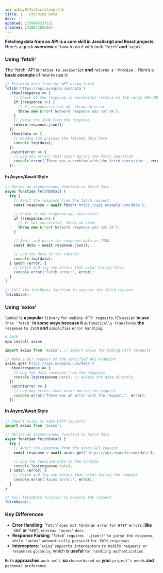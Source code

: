 ```yaml
---
id: qzhmy917oz1xotdtvmplfn5
title: 1 - Fetching Data
desc: ''
updated: 1730045337621
created: 1730043055907
---
```


**Fetching data from an API is a core skill in JavaScript and React projects**. Here’s a quick **overview** of how to do it with both '`fetch`' **and** '`axios`'.

### Using 'fetch'

The 'fetch' API is `native to JavaScript` **and** `returns a 'Promise'`. Here’s a **basic example** of how to use it:

```javascript
// Fetching data from the API using fetch
fetch('https://api.example.com/data')
  .then(response => {
    // Check if the response is successful (status in the range 200-299)
    if (!response.ok) {
      // If response is not ok, throw an error
      throw new Error('Network response was not ok');
    }
    // Parse the JSON from the response
    return response.json();
  })
  .then(data => {
    // Handle and process the fetched data here
    console.log(data);
  })
  .catch(error => {
    // Log any errors that occur during the fetch operation
    console.error('There was a problem with the fetch operation:', error);
  });
```

#### In Async/Await Style

```javascript
// Define an asynchronous function to fetch data
async function fetchData() {
  try {
    // Await the response from the fetch request
    const response = await fetch('https://api.example.com/data');

    // Check if the response was successful
    if (!response.ok) {
      // If not successful, throw an error
      throw new Error('Network response was not ok');
    }

    // Await and parse the response data as JSON
    const data = await response.json();

    // Log the data to the console
    console.log(data);
  } catch (error) {
    // Catch and log any errors that occur during fetch
    console.error('Fetch error:', error);
  }
}

// Call the fetchData function to execute the fetch request
fetchData();
```

### Using 'axios'

'axios' is **a popular** `library` `for making HTTP requests`. It’s `easier` **to use** `than 'fetch'` **in some ways because it** `automatically transforms` **the** `response` `to JSON` **and** `simplifies` `error handling`.

```bash
# BASH
npm install axios
```

```javascript
import axios from 'axios'; // Import axios for making HTTP requests

// Make a GET request to the specified API endpoint
axios.get('https://api.example.com/data')
  .then(response => {
    // Log the data received from the response
    console.log(response.data); // Access the data directly
  })
  .catch(error => {
    // Log any errors that occur during the request
    console.error('There was an error with the request:', error);
  });
```

#### In Async/Await Style

```javascript
// Import axios to make HTTP requests
import axios from 'axios';

// Define an asynchronous function to fetch data
async function fetchData() {
  try {
    // Await the response from the axios GET request
    const response = await axios.get('https://api.example.com/data');

    // Log the received data to the console
    console.log(response.data);
  } catch (error) {
    // Catch and log any errors that occur during the request
    console.error('Axios error:', error);
  }
}

// Call fetchData function to execute the request
fetchData();
```

### Key Differences

- **Error Handling**: '`fetch`' `does not throw` `an error` `for HTTP errors` (**like** '`404`' **or** '`500`'), `whereas 'axios'` `does`.
- **Response Parsing**: '`fetch`' `requires '.json()'` `to parse the response`, `while 'axios'` `automatically parses` **it** `for JSON responses`.
- **Interceptors**: '`axios`' `supports interceptors` `to modify requests or responses` `globally`, which is **useful** `for handling authentication`. 

`Both` **approaches** `work well`, **so** `choose` `based on` **your** `project’s needs` **and** `personal preference`.